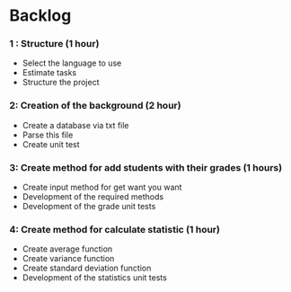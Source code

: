 # Backlog

### 1 : Structure (1 hour)
- Select the language to use
- Estimate tasks
- Structure the project

### 2: Creation of the background (2 hour)
- Create a database via txt file
- Parse this file
- Create unit test

### 3: Create method for add students with their grades (1 hours)
- Create input method for get want you want 
- Development of the required methods
- Development of the grade unit tests

### 4: Create method for calculate statistic (1 hour)
- Create average function
- Create variance function
- Create standard deviation function
- Development of the statistics unit tests